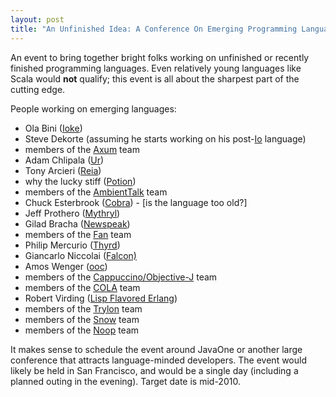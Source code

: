 ```yaml
---
layout: post
title: "An Unfinished Idea: A Conference On Emerging Programming Languages"
---
```





An event to bring together bright folks working on unfinished or recently finished programming languages. Even relatively young languages like Scala would **not** qualify; this event is all about the sharpest part of the cutting edge.

People working on emerging languages:

-   Ola Bini ([Ioke](http://ioke.org/"))
-   Steve Dekorte (assuming he starts working on his post-<a href="http://www.iolanguage.com/">Io</a> language)
-   members of the <a href="http://msdn.microsoft.com/en-us/devlabs/dd795202.aspx">Axum</a> team
-   Adam Chlipala (<a href="http://www.impredicative.com/ur/">Ur</a>)
-   Tony Arcieri (<a href="http://wiki.reia-lang.org/wiki/Reia_Programming_Language">Reia</a>)
-   why the lucky stiff (<a href="http://hackety.org/potion/">Potion</a>)
-   members of the <a href="http://prog.vub.ac.be/amop/">AmbientTalk</a> team
-   Chuck Esterbrook (<a href="http://cobra-language.com/">Cobra</a>) - [is the language too old?]
-   Jeff Prothero (<a href="http://mythryl.org/">Mythryl</a>)
-   Gilad Bracha ([Newspeak](http://bracha.org/Site/Newspeak.html))
-   members of the <a href="http://fandev.org/">Fan</a> team</li>
-   Philip Mercurio (<a href="http://thyrd.org/">Thyrd</a>)
-   Giancarlo Niccolai (<a href="http://falconpl.org/">Falcon)</a>
-   Amos Wenger (<a href="http://ooc-lang.org/">ooc</a>)
-   members of the <a href="http://cappuccino.org/">Cappuccino/Objective-J</a> team
-   members of the <a href="http://piumarta.com/software/cola/">COLA</a> team
-   Robert Virding (<a href="http://forum.trapexit.org/viewtopic.php?p=40268">Lisp Flavored Erlang</a>)
-   members of the <a href="http://somefancy.com/trylon/">Trylon</a> team
-   members of the <a href="http://snow.meta.io/">Snow</a> team
-   members of the <a href="http://code.google.com/p/noop/">Noop</a> team

It makes sense to schedule the event around JavaOne or another large conference that attracts language-minded developers. The event would likely be held in San Francisco, and would be a single day (including a planned outing in the evening). Target date is mid-2010.
